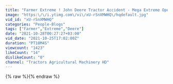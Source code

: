 ```yaml
---
title: "Farmer Extreme ! John Deere Tractor Accident - Mega Extreme Operating Conditions Of Equipment"
image: "https:\/\/i.ytimg.com\/vi\/xU-rSnXMWHQ\/hqdefault.jpg"
vid_id: "xU-rSnXMWHQ"
categories: "People-Blogs"
tags: ["Farmer","Extreme","Deere"]
date: "2021-10-28T00:27:27+03:00"
vid_date: "2021-10-25T17:02:00Z"
duration: "PT10M4S"
viewcount: "1423"
likeCount: "14"
dislikeCount: "0"
channel: "Tractors Agricultural Machinery HD"
---
```

{% raw %}{% endraw %}
